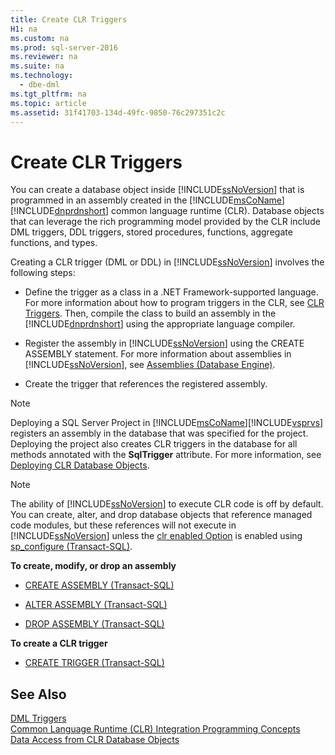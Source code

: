 ```yaml
---
title: Create CLR Triggers
H1: na
ms.custom: na
ms.prod: sql-server-2016
ms.reviewer: na
ms.suite: na
ms.technology: 
  - dbe-dml
ms.tgt_pltfrm: na
ms.topic: article
ms.assetid: 31f41703-134d-49fc-9850-76c297351c2c
---
```

# Create CLR Triggers
  You can create a database object inside [!INCLUDE[ssNoVersion](../../Token/Other/ssNoVersion_md.md)] that is programmed in an assembly created in the [!INCLUDE[msCoName](../../Token/Other/msCoName_md.md)] [!INCLUDE[dnprdnshort](../../Token/Other/dnprdnshort_md.md)] common language runtime \(CLR\). Database objects that can leverage the rich programming model provided by the CLR include DML triggers, DDL triggers, stored procedures, functions, aggregate functions, and types.  
  
 Creating a CLR trigger \(DML or DDL\) in [!INCLUDE[ssNoVersion](../../Token/Other/ssNoVersion_md.md)] involves the following steps:  
  
-   Define the trigger as a class in a .NET Framework\-supported language. For more information about how to program triggers in the CLR, see [CLR Triggers](../Topic/CLR%20Triggers.md). Then, compile the class to build an assembly in the [!INCLUDE[dnprdnshort](../../Token/Other/dnprdnshort_md.md)] using the appropriate language compiler.  
  
-   Register the assembly in [!INCLUDE[ssNoVersion](../../Token/Other/ssNoVersion_md.md)] using the CREATE ASSEMBLY statement. For more information about assemblies in [!INCLUDE[ssNoVersion](../../Token/Other/ssNoVersion_md.md)], see [Assemblies &#40;Database Engine&#41;](../Topic/Assemblies%20\(Database%20Engine\).md).  
  
-   Create the trigger that references the registered assembly.  
  
> [!NOTE]  
>  Deploying a SQL Server Project in [!INCLUDE[msCoName](../../Token/Other/msCoName_md.md)][!INCLUDE[vsprvs](../../Token/Other/vsprvs_md.md)] registers an assembly in the database that was specified for the project. Deploying the project also creates CLR triggers in the database for all methods annotated with the **SqlTrigger** attribute. For more information, see [Deploying CLR Database Objects](../Topic/Deploying%20CLR%20Database%20Objects.md).  
  
> [!NOTE]  
>  The ability of [!INCLUDE[ssNoVersion](../../Token/Other/ssNoVersion_md.md)] to execute CLR code is off by default. You can create, alter, and drop database objects that reference managed code modules, but these references will not execute in [!INCLUDE[ssNoVersion](../../Token/Other/ssNoVersion_md.md)] unless the [clr enabled Option](../../Topics/TopicNameNotContainA/clr-enabled-Server-Configuration-Option.md) is enabled using [sp\_configure \(Transact\-SQL\)](../Topic/sp_configure%20\(Transact-SQL\).md).  
  
 **To create, modify, or drop an assembly**  
  
-   [CREATE ASSEMBLY &#40;Transact-SQL&#41;](../Topic/CREATE%20ASSEMBLY%20\(Transact-SQL\).md)  
  
-   [ALTER ASSEMBLY &#40;Transact-SQL&#41;](../Topic/ALTER%20ASSEMBLY%20\(Transact-SQL\).md)  
  
-   [DROP ASSEMBLY &#40;Transact-SQL&#41;](../Topic/DROP%20ASSEMBLY%20\(Transact-SQL\).md)  
  
 **To create a CLR trigger**  
  
-   [CREATE TRIGGER &#40;Transact-SQL&#41;](../Topic/CREATE%20TRIGGER%20\(Transact-SQL\).md)  
  
## See Also  
 [DML Triggers](../../Topics/TopicNameNotContainA/DML-Triggers.md)   
 [Common Language Runtime &#40;CLR&#41; Integration Programming Concepts](../Topic/Common%20Language%20Runtime%20\(CLR\)%20Integration%20Programming%20Concepts.md)   
 [Data Access from CLR Database Objects](../Topic/Data%20Access%20from%20CLR%20Database%20Objects.md)  
  
  
